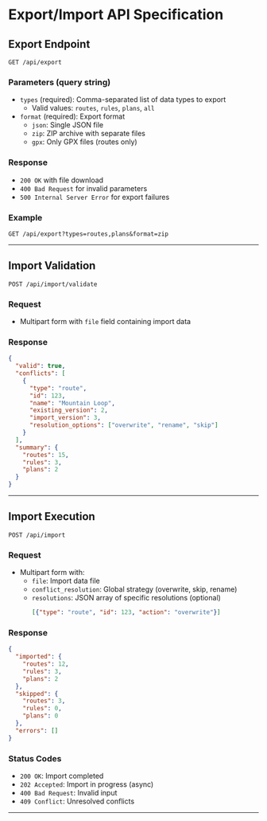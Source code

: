 # Export/Import API Specification

## Export Endpoint
`GET /api/export`

### Parameters (query string)
- `types` (required): Comma-separated list of data types to export
  - Valid values: `routes`, `rules`, `plans`, `all`
- `format` (required): Export format 
  - `json`: Single JSON file
  - `zip`: ZIP archive with separate files
  - `gpx`: Only GPX files (routes only)

### Response
- `200 OK` with file download
- `400 Bad Request` for invalid parameters
- `500 Internal Server Error` for export failures

### Example
```http
GET /api/export?types=routes,plans&format=zip
```

---

## Import Validation
`POST /api/import/validate`

### Request
- Multipart form with `file` field containing import data

### Response
```json
{
  "valid": true,
  "conflicts": [
    {
      "type": "route",
      "id": 123,
      "name": "Mountain Loop",
      "existing_version": 2,
      "import_version": 3,
      "resolution_options": ["overwrite", "rename", "skip"]
    }
  ],
  "summary": {
    "routes": 15,
    "rules": 3,
    "plans": 2
  }
}
```

---

## Import Execution
`POST /api/import`

### Request
- Multipart form with:
  - `file`: Import data file
  - `conflict_resolution`: Global strategy (overwrite, skip, rename)
  - `resolutions`: JSON array of specific resolutions (optional)
    ```json
    [{"type": "route", "id": 123, "action": "overwrite"}]
    ```

### Response
```json
{
  "imported": {
    "routes": 12,
    "rules": 3,
    "plans": 2
  },
  "skipped": {
    "routes": 3,
    "rules": 0,
    "plans": 0
  },
  "errors": []
}
```

### Status Codes
- `200 OK`: Import completed
- `202 Accepted`: Import in progress (async)
- `400 Bad Request`: Invalid input
- `409 Conflict`: Unresolved conflicts

---